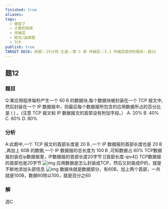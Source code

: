 ```yaml
---
finished: true
aliases: 
tags:
  - 做错了
  - 计算机网络
  - 传输层
  - 题目/选择题
  - TCP
publish: true
TARGET DECK: 刷题::25计网-王道::第 5 章 传输层::5.1 传输层提供的服务::题12
---
```


## 题12
### 题目
Q:某应用程序每秒产生一个 ${60}\mathrm{\;B}$ 的数据块,每个数据块被封装在一个 TCP 报文中,然后封装在一个 IP 数据报中，则最后每个数据报所包含的应用数据所占的百分比是 ( ) 。(注意 TCP 报文和 IP 数据报文的首部没有附加字段。）
A. ${20}\%$ B. ${40}\%$ C. ${60}\%$ D. ${80}\%$
### 分析
A:此题中,一个 TCP 报文的首部长度是 ${20}\mathrm{\;B}$ ,一个 IP 数据报的首部长度也是 ${20}\mathrm{\;B}$ ,再加上 ${60}\mathrm{B}$  的数据,一个 IP 数据报的总长度为 ${100}\mathrm{\;B}$ ,可知数据占 ${60}\%$
TCP数据报封装在ip数据报里，IP数据报的首部长度20字节
[[首部长度-ipv4]]
TCP数据报的首部也是20字节
![img](https://img.hwenyi.live/202403291045087.webp)
应用数据是怎么封装成TCP，然后又封装成IP的，就是不断地添加头部信息
![img](https://img.hwenyi.live/202406042107601.webp)
数据块就是数据部分，有60B，加上两个首部，一共就是100B，数据60除以100，就是百分之60
### 解
选C
<!--ID: 1719564961151-->


